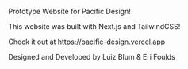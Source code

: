Prototype Website for Pacific Design!

This website was built with Next.js and TailwindCSS!

Check it out at https://pacific-design.vercel.app


Designed and Developed by Luiz Blum & Eri Foulds
